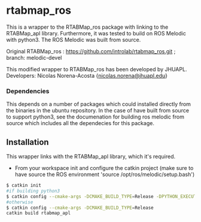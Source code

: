 # rtabmap_ros 
This is a wrapper to the RTABMap_ros package with linking to the RTABMap_apl library. Furthermore, it was tested to build on ROS Melodic with python3. The ROS Melodic was built from source. 

Original RTABMap_ros : https://github.com/introlab/rtabmap_ros.git ; branch: melodic-devel

This modified wrapper to RTABMap_ros has been developed by JHUAPL.  
Developers:
Nicolas Norena-Acosta {nicolas.norena@jhuapl.edu}


### Dependencies
This depends on a number of packages which could installed directly from the binaries in the ubuntu repository.
In the case of have built from source to support python3, see the documenation for building ros melodic from source which
includes all the dependecies for this package.

## Installation
This wrapper links with the RTABMap_apl library, which it's required.

- From your workspace init and configure the catkin project (make sure to have source the ROS environment 'source /opt/ros/melodic/setup.bash')

```bash
$ catkin init
#if building python3
$ catkin config --cmake-args -DCMAKE_BUILD_TYPE=Release -DPYTHON_EXECUTABLE=/usr/bin/python3
#otherwise
$ catkin config --cmake-args -DCMAKE_BUILD_TYPE=Release
catkin build rtabmap_apl
```